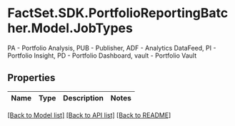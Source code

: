 # FactSet.SDK.PortfolioReportingBatcher.Model.JobTypes
PA - Portfolio Analysis, PUB - Publisher, ADF - Analytics DataFeed, PI - Portfolio Insight, PD - Portfolio Dashboard, vault - Portfolio Vault

## Properties

Name | Type | Description | Notes
------------ | ------------- | ------------- | -------------

[[Back to Model list]](../README.md#documentation-for-models) [[Back to API list]](../README.md#documentation-for-api-endpoints) [[Back to README]](../README.md)

